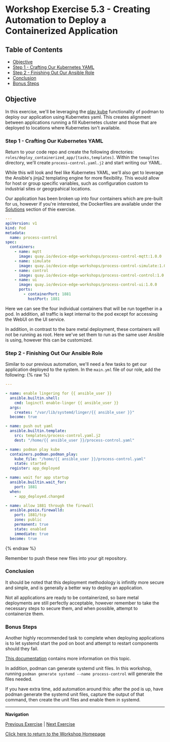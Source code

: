 # Workshop Exercise 5.3 - Creating Automation to Deploy a Containerized Application

## Table of Contents

* [Objective](#objective)
* [Step 1 - Crafting Our Kubernetes YAML](#step-1---crafting-our-kubernetes-yaml)
* [Step 2 - Finishing Out Our Ansible Role](#step-2---finishing-out-our-ansible-role)
* [Conclusion](#conclusion)
* [Bonus Steps](#bonus-steps)

## Objective

In this exercise, we'll be leveraging the [play kube](https://docs.podman.io/en/v3.4.4/markdown/podman-play-kube.1.html) functionality of podman to deploy our application using Kubernetes yaml. This creates alignment between applications running a fill Kubernetes cluster and those that are deployed to locations where Kubernetes isn't available.

### Step 1 - Crafting Our Kubernetes YAML

Return to your code repo and create the following directories: `roles/deploy_containerized_app/[tasks,templates]`. Within the `temapltes` directory, we'll create `process-control.yaml.j2` and start writing our YAML.

While this will look and feel like Kubernetes YAML, we'll also get to leverage the Ansible's jinja2 templating engine for more flexibility. This would allow for host or group specific variables, such as configuration custom to industrial sites or geogrpahical locations.

Our application has been broken up into four containers which are pre-built for us, however if you're interested, the Dockerfiles are available under the [Solutions](#solutions) section of thie exercise.

```yaml
---
apiVersion: v1
kind: Pod
metadata:
  name: process-control
spec:
  containers:
    - name: mqtt
      image: quay.io/device-edge-workshops/process-control-mqtt:1.0.0
    - name: simulate
      image: quay.io/device-edge-workshops/process-control-simulate:1.0.0
    - name: control
      image: quay.io/device-edge-workshops/process-control-control:1.0.0
    - name: ui
      image: quay.io/device-edge-workshops/process-control-ui:1.0.0
      ports:
        - containerPort: 1881
          hostPort: 1881
```

Here we can see the four individual containers that will be run together in a pod. In addition, all traffic is kept internal to the pod except for accessing the WebUI on the UI service.

In addition, in contrast to the bare metal deployment, these containers will not be running as root. Here we've set them to run as the same user Ansible is using, however this can be customized.

### Step 2 - Finishing Out Our Ansible Role

Similar to our previous automation, we'll need a few tasks to get our application deployed to the system. In the `main.yml` file of our role, add the following:
{% raw %}
```yaml
---

- name: enable lingering for {{ ansible_user }}
  ansible.builtin.shell:
    cmd: loginctl enable-linger {{ ansible_user }}
  args:
    creates: "/var/lib/systemd/linger/{{ ansible_user }}"
  become: true

- name: push out yaml
  ansible.builtin.template:
    src: templates/process-control.yaml.j2
    dest: "/home/{{ ansible_user }}/process-control.yaml"

- name: podman play kube
  containers.podman.podman_play:
    kube_file: "/home/{{ ansible_user }}/process-control.yaml"
    state: started
  register: app_deployed

- name: wait for app startup
  ansible.builtin.wait_for:
    port: 1881
  when:
    - app_deployed.changed

- name: allow 1881 through the firewall
  ansible.posix.firewalld:
    port: 1881/tcp
    zone: public
    permanent: true
    state: enabled
    immediate: true
  become: true

```
{% endraw %}

Remember to push these new files into your git repository.

### Conclusion

It should be noted that this deployment methodology is infinitly more secure and simple, and is generally a better way to deploy an application.

Not all applications are ready to be containerized, so bare metal deployments are still perfectly acceptable, however remember to take the necessary steps to secure them, and when possible, attempt to containerize them.

### Bonus Steps

Another highly recommended task to complete when deploying applications is to let systemd start the pod on boot and attempt to restart components should they fail.

[This documentation](https://access.redhat.com/documentation/en-us/red_hat_enterprise_linux/8/html-single/building_running_and_managing_containers/index#assembly_porting-containers-to-systemd-using-podman_building-running-and-managing-containers) contains more information on this topic.

In addition, podman can generate systemd unit files. In this workshop, running `podman generate systemd --name process-control` will generate the files needed.

If you have extra time, add automation around this: after the pod is up, have podman generate the systemd unit files, capture the output of that command, then create the unit files and enable them in systemd.

---
**Navigation**

[Previous Exercise](../0.1-upgrade-rhde) | [Next Exercise](../5.4-deploy-containerized-app)

[Click here to return to the Workshop Homepage](../README.md)